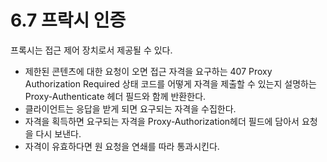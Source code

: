 # 6.7 프락시 인증

프록시는 접근 제어 장치로서 제공될 수 있다.
+ 제한된 콘텐츠에 대한 요청이 오면 접근 자격을 요구하는 407 Proxy Authorization Required 상태 코드를 어떻게 자격을 제출할 수 있는지 설명하는 Proxy-Authenticate 헤더 필드와 함께 반환한다.
+ 클라이언트는 응답을 받게 되면 요구되는 자격을 수집한다.
+ 자격을 획득하면 요구되는 자격을 Proxy-Authorization헤더 필드에 담아서 요청을 다시 보낸다.
+ 자격이 유효하다면 원 요청을 연쇄를 따라 통과시킨다.